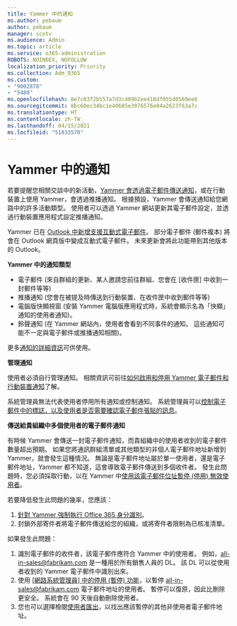 ```yaml
---
title: Yammer 中的通知
ms.author: pebaum
author: pebaum
manager: scotv
ms.audience: Admin
ms.topic: article
ms.service: o365-administration
ROBOTS: NOINDEX, NOFOLLOW
localization_priority: Priority
ms.collection: Adm_O365
ms.custom:
- "9002878"
- "5480"
ms.openlocfilehash: 8e7c03f2b557a7d3c409b2ee418df055d0569ee6
ms.sourcegitcommit: 8bc60ec34bc1e40685e3976576e04a2623f63a7c
ms.translationtype: HT
ms.contentlocale: zh-TW
ms.lasthandoff: 04/15/2021
ms.locfileid: "51833570"
---
```

# <a name="notifications-in-yammer"></a>Yammer 中的通知

若要提醒您相關交談中的新活動，[Yammer 會透過電子郵件傳送通知](https://support.microsoft.com/en-gb/office/enable-or-disable-yammer-email-and-phone-notifications-93e530e0-189f-4768-8f28-7683d48cc996)，或在行動裝置上使用 Yammer，會透過推播通知。 根據預設，Yammer 會傳送通知給您網路中的許多活動類型。 使用者可以透過 Yammer 網站更新其電子郵件設定，並透過行動裝置應用程式設定推播通知。 

Yammer 已在 [Outlook 中新增支援互動式電子郵件](https://techcommunity.microsoft.com/t5/outlook-blog/interactive-yammer-emails-in-outlook-on-the-web-are-here/ba-p/1209420)。 部分電子郵件 (郵件複本) 將會在 Outlook 網頁版中變成互動式電子郵件。 未來更新會將此功能帶到其他版本的 Outlook。

**Yammer 中的通知類型**

- 電子郵件 (來自群組的更新、某人邀請您前往群組、您會在 [收件匣] 中收到一封郵件等等)
- 推播通知 (您會在被提及時傳送到行動裝置、在收件匣中收到郵件等等)
- 電腦版快顯視窗 (安裝 Yammer 電腦版應用程式時，系統會顯示名為「快顯」通知的使用者通知)。
- 鈴聲通知 (在 Yammer 網站內，使用者會看到不同事件的通知。 這些通知可能不一定與電子郵件或推播通知相關)。

更多[通知的詳細資訊](https://support.microsoft.com/en-gb/office/enable-or-disable-yammer-email-and-phone-notifications-93e530e0-189f-4768-8f28-7683d48cc996)可供使用。

**管理通知**

使用者必須自行管理通知。 相關資訊可前往[如何啟用和停用 Yammer 電子郵件和行動裝置通知](https://support.microsoft.com/en-gb/office/enable-or-disable-yammer-email-and-phone-notifications-93e530e0-189f-4768-8f28-7683d48cc996)了解。 

系統管理員無法代表使用者停用所有通知或控制通知。 系統管理員可以[控制電子郵件中的標誌，以及使用者是否需要確認電子郵件張貼的訊息](https://docs.microsoft.com/yammer/configure-your-yammer-network/configure-email-and-yammer)。

**傳送給貴組織中多個使用者的電子郵件通知**

有時候 Yammer 會傳送一封電子郵件通知，而貴組織中的使用者收到的電子郵件數量超出預期。 如果您將通訊群組清單或其他類型的非個人電子郵件地址新增到 Yammer，就會發生這種情況。 無論是電子郵件地址屬於單一使用者，還是電子郵件地址，Yammer 都不知道，這會導致電子郵件傳送到多個收件者。 發生此問題時，您必須採取行動，以在 Yammer 中[使用該電子郵件位址暫停 (停用) 無效使用者](https://docs.microsoft.com/yammer/manage-yammer-users/add-block-or-remove-users#remove-users)。 

若要降低發生此問題的幾率，您應該：

1. [針對 Yammer 強制執行 Office 365 身分識別](https://docs.microsoft.com/yammer/configure-your-yammer-network/enforce-office-365-identity)。
2. 封鎖外部寄件者將電子郵件傳送給您的組織，或將寄件者限制為已核准清單。

如果發生此問題：

1. 識別電子郵件的收件者，該電子郵件應符合 Yammer 中的使用者。 例如，all-in-sales@fabrikam.com 是一種用於所有銷售人員的 DL。 該 DL 可以從使用者收到的 Yammer 電子郵件中識別出來。
2. 使用 [[網路系統管理員] 中的停用 (暫停) 功能](https://docs.microsoft.com/yammer/manage-yammer-users/add-block-or-remove-users#remove-users)，以暫停 all-in-sales@fabrikam.com 電子郵件地址的使用者。 暫停可以復原，因此比刪除更安全。 系統會在 90 天後自動刪除使用者。
3. 您也可以選擇檢閱[使用者匯出](https://docs.microsoft.com/yammer/manage-security-and-compliance/export-yammer-enterprise-data#ExportUsers)，以找出應該暫停的其他非使用者電子郵件地址。
